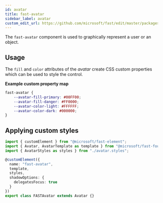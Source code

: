 ```yaml
---
id: avatar
title: fast-avatar
sidebar_label: avatar
custom_edit_url: https://github.com/microsoft/fast/edit/master/packages/web-components/fast-foundation/src/avatar/README.md
---
```


The  `fast-avatar` component is used to graphically represent a user or an object.

## Usage

The `fill` and `color` attributes of the *avatar* create CSS custom properties which can be used to style the control.

__Example custom property map__
```css
fast-avatar {
    --avatar-fill-primary: #00FF00;
    --avatar-fill-danger: #FF0000;
    --avatar-color-light: #FFFFFF;
    --avatar-color-dark: #000000;
}
```

## Applying custom styles

```ts
import { customElement } from "@microsoft/fast-element";
import { Avatar, AvatarTemplate as template } from "@microsoft/fast-foundation";
import { AvatarStyles as styles } from "./avatar.styles";

@customElement({
  name: "fast-avatar",
  template,
  styles,
  shadowOptions: {
    delegatesFocus: true
  }
})
export class FASTAvatar extends Avatar {}
```